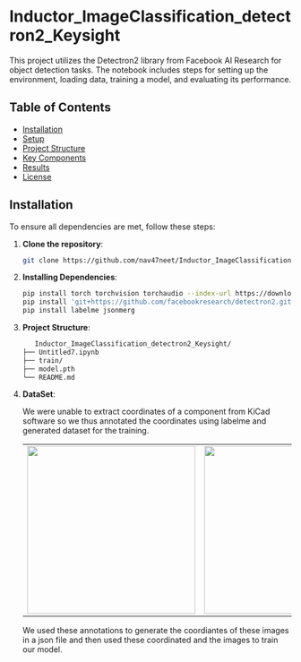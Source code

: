 # Inductor_ImageClassification_detectron2_Keysight



This project utilizes the Detectron2 library from Facebook AI Research for object detection tasks. The notebook includes steps for setting up the environment, loading data, training a model, and evaluating its performance.

## Table of Contents

- [Installation](#installation)
- [Setup](#setup)
- [Project Structure](#project-structure)
- [Key Components](#key-components)
- [Results](#results)
- [License](#license)

## Installation

To ensure all dependencies are met, follow these steps:

1. **Clone the repository**:
   ```bash
   git clone https://github.com/nav47neet/Inductor_ImageClassification_detectron2_Keysight.git

2. **Installing Dependencies**:
   ```bash
   pip install torch torchvision torchaudio --index-url https://download.pytorch.org/whl/cu118
   pip install 'git+https://github.com/facebookresearch/detectron2.git'
   pip install labelme jsonmerg
   ```

3. **Project Structure**:
   ```bash
      Inductor_ImageClassification_detectron2_Keysight/
   ├── Untitled7.ipynb          
   ├── train/                    
   ├── model.pth                 
   └── README.md

4. **DataSet**:
   
   We were unable to extract coordinates of a component from KiCad software so we thus annotated the coordinates using labelme and generated dataset for the training.

   <table style="border: none;">
  <tr>
    <td style="border: none;"><img src="https://github.com/user-attachments/assets/ada1ed50-ead4-4cfa-a3ec-ae5d4cf22b1f" width="300"></td>
    <td style="border: none;"><img src="https://github.com/user-attachments/assets/64e6ce93-f5a1-4321-9360-5b3a3eeafd1e" width="300"></td>
  </tr>
</table>

   We used these annotations to generate the coordiantes of these images in a json file and then used these coordinated and the images to train our model.






